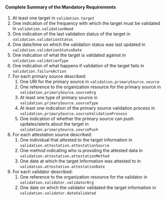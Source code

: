 #### Complete Summary of the Mandatory Requirements

1.  At least one target in `validation.target`
1.  One indication of the frequency with which the target must be validated in `validation.validationNeed`
1.  One indication of the last validation status of the target in `validation.validationStatus`
1.  One date/time on which the validation status was last updated in `validation.validationStatusDate`
1.  One indication of what the target is validated against in `validation.validationType`
1.  One indication of what happens if validation of the target fails in `validation.failureAction`
1.  For each primary source described:
    1.  One URI for the primary source in `validation.primarySource.source`
    1.  One reference to the organization resource for the primary source in `validation.primarySource.sourceOrg`
    1.  At least one type of primary source in `validation.primarySource.sourceType`
    1.  At least one indication of the primary source validation process in `validation.primarySource.sourceValidationProcess`
    1.  One indication of whether the primary source can push updates/alerts about the target in `validation.primarySource.sourcePush`
1.  For each attestation source described:
    1.  One individual that attested to the target information in `validation.attestation.attestationSource`
    1.  One method indicating who is providing the attested data in `validation.attestation.attestationMethod`
    1.  One date at which the target information was attested to in `validation.attestation.attestationDate`
1.  For each validator described:
    1.  One reference to the organization resource for the validator in `validation.validator.validatorOrg`
    1.  One date on which the validator validated the target information in `validation.validator.dateValidated`
